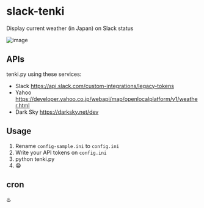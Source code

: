 # slack-tenki
Display current weather (in Japan) on Slack status

![image](https://user-images.githubusercontent.com/1373688/40588709-c54d5a70-621c-11e8-83b3-a35947a083ae.png)

## APIs
tenki.py using these services:
* Slack https://api.slack.com/custom-integrations/legacy-tokens
* Yahoo https://developer.yahoo.co.jp/webapi/map/openlocalplatform/v1/weather.html
* Dark Sky https://darksky.net/dev

## Usage
1. Rename `config-sample.ini` to `config.ini`
2. Write your API tokens on `config.ini` 
3. python tenki.py
4. 😁

## cron
♨️
